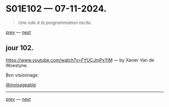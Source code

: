 # S01E102 — 07-11-2024.

> *Une ode à la programmation tacite.*

[prev](S01E101-06-11-2024.md) — [next](S01E103-08-11-2024.md)     

## jour 102.

https://www.youtube.com/watch?v=FYUCJmPxYiM — by Xavier Van de Woestyne.

Bon visionnage.

[@invisageable](https://twitter.com/invisageable)   

---

[prev](S01E101-06-11-2024.md) — [next](S01E103-08-11-2024.md)   